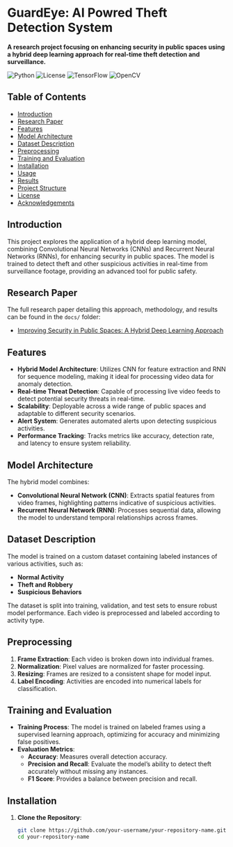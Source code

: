 # GuardEye: AI Powred Theft Detection System

**A research project focusing on enhancing security in public spaces using a hybrid deep learning approach for real-time theft detection and surveillance.**

![Python](https://img.shields.io/badge/Python-3.6%2B-blue) ![License](https://img.shields.io/badge/license-MIT-green) ![TensorFlow](https://img.shields.io/badge/TensorFlow-v2.x-orange) ![OpenCV](https://img.shields.io/badge/OpenCV-v4.x-blue)

## Table of Contents
- [Introduction](#introduction)
- [Research Paper](#research-paper)
- [Features](#features)
- [Model Architecture](#model-architecture)
- [Dataset Description](#dataset-description)
- [Preprocessing](#preprocessing)
- [Training and Evaluation](#training-and-evaluation)
- [Installation](#installation)
- [Usage](#usage)
- [Results](#results)
- [Project Structure](#project-structure)
- [License](#license)
- [Acknowledgements](#acknowledgements)

## Introduction
This project explores the application of a hybrid deep learning model, combining Convolutional Neural Networks (CNNs) and Recurrent Neural Networks (RNNs), for enhancing security in public spaces. The model is trained to detect theft and other suspicious activities in real-time from surveillance footage, providing an advanced tool for public safety.

## Research Paper
The full research paper detailing this approach, methodology, and results can be found in the `docs/` folder:
- [Improving Security in Public Spaces: A Hybrid Deep Learning Approach](docs/YourResearchPaper.pdf)

## Features
- **Hybrid Model Architecture**: Utilizes CNN for feature extraction and RNN for sequence modeling, making it ideal for processing video data for anomaly detection.
- **Real-time Threat Detection**: Capable of processing live video feeds to detect potential security threats in real-time.
- **Scalability**: Deployable across a wide range of public spaces and adaptable to different security scenarios.
- **Alert System**: Generates automated alerts upon detecting suspicious activities.
- **Performance Tracking**: Tracks metrics like accuracy, detection rate, and latency to ensure system reliability.

## Model Architecture
The hybrid model combines:
- **Convolutional Neural Network (CNN)**: Extracts spatial features from video frames, highlighting patterns indicative of suspicious activities.
- **Recurrent Neural Network (RNN)**: Processes sequential data, allowing the model to understand temporal relationships across frames.

## Dataset Description
The model is trained on a custom dataset containing labeled instances of various activities, such as:
- **Normal Activity**
- **Theft and Robbery**
- **Suspicious Behaviors**

The dataset is split into training, validation, and test sets to ensure robust model performance. Each video is preprocessed and labeled according to activity type.

## Preprocessing
1. **Frame Extraction**: Each video is broken down into individual frames.
2. **Normalization**: Pixel values are normalized for faster processing.
3. **Resizing**: Frames are resized to a consistent shape for model input.
4. **Label Encoding**: Activities are encoded into numerical labels for classification.

## Training and Evaluation
- **Training Process**: The model is trained on labeled frames using a supervised learning approach, optimizing for accuracy and minimizing false positives.
- **Evaluation Metrics**:
  - **Accuracy**: Measures overall detection accuracy.
  - **Precision and Recall**: Evaluate the model’s ability to detect theft accurately without missing any instances.
  - **F1 Score**: Provides a balance between precision and recall.

## Installation
1. **Clone the Repository**:
   ```bash
   git clone https://github.com/your-username/your-repository-name.git
   cd your-repository-name
